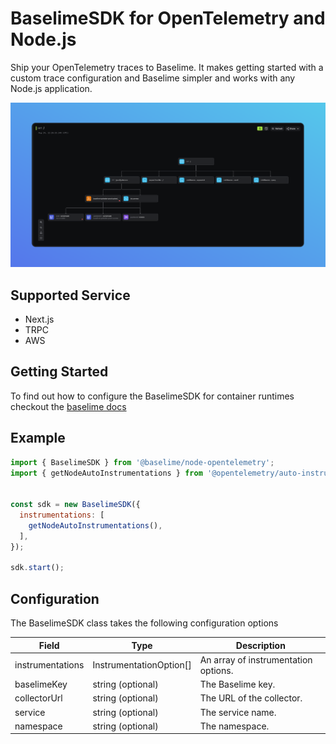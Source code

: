 # BaselimeSDK for OpenTelemetry and Node.js

Ship your OpenTelemetry traces to Baselime. It makes getting started with a custom trace configuration and Baselime simpler and works with any Node.js application.

![A trace from an ECS task](./traces.png)

## Supported Service
- Next.js
- TRPC
- AWS
  
## Getting Started 

To find out how to configure the BaselimeSDK for container runtimes checkout the [baselime docs](https://baselime.io/docs/sending-data/opentelemetry/node.js/containers/)

## Example

```javascript
import { BaselimeSDK } from '@baselime/node-opentelemetry';
import { getNodeAutoInstrumentations } from '@opentelemetry/auto-instrumentations-node';


const sdk = new BaselimeSDK({
  instrumentations: [    
    getNodeAutoInstrumentations(),
  ],
});

sdk.start();
```

## Configuration

The BaselimeSDK class takes the following configuration options

| Field            | Type                    | Description                          |
| ---------------- | ----------------------- | ------------------------------------ |
| instrumentations | InstrumentationOption[] | An array of instrumentation options. |
| baselimeKey      | string (optional)       | The Baselime key.                    |
| collectorUrl     | string (optional)       | The URL of the collector.            |
| service          | string (optional)       | The service name.                    |
| namespace        | string (optional)       | The namespace.                       |

